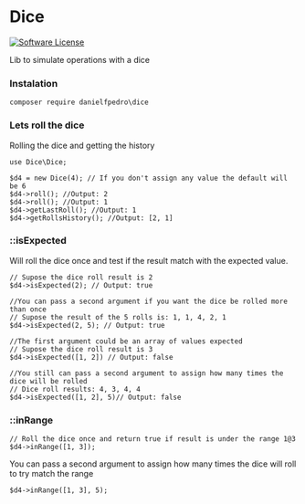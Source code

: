 # Dice
[![Software License](https://img.shields.io/badge/license-MIT-brightgreen.svg?style=flat-square)](LICENSE.txt)

Lib to simulate operations with a dice

### Instalation
`composer require danielfpedro\dice`

### Lets roll the dice
	
Rolling the dice and getting the history
	
	use Dice\Dice;
	
	$d4 = new Dice(4); // If you don't assign any value the default will be 6
	$d4->roll(); //Output: 2
	$d4->roll(); //Output: 1
	$d4->getLastRoll(); //Output: 1
	$d4->getRollsHistory(); //Output: [2, 1]
	
### ::isExpected
Will roll the dice once and test if the result match with the expected value.

	// Supose the dice roll result is 2
	$d4->isExpected(2); // Output: true
	
	//You can pass a second argument if you want the dice be rolled more than once
	// Supose the result of the 5 rolls is: 1, 1, 4, 2, 1
	$d4->isExpected(2, 5); // Output: true
	
	//The first argument could be an array of values expected
	// Supose the dice roll result is 3
	$d4->isExpected([1, 2]) // Output: false
	
	//You still can pass a second argument to assign how many times the dice will be rolled
	// Dice roll results: 4, 3, 4, 4
	$d4->isExpected([1, 2], 5)// Output: false
	
### ::inRange

	// Roll the dice once and return true if result is under the range 1@3
	$d4->inRange([1, 3]);
You can pass a second argument to assign how many times the dice will roll to try match the range

	$d4->inRange([1, 3], 5);
	


